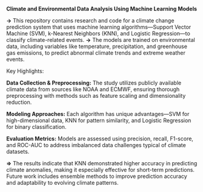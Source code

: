 **Climate and Environmental Data Analysis Using Machine Learning Models**

**->** This repository contains research and code for a climate change prediction system that uses machine learning algorithms—Support Vector Machine (SVM), k-Nearest Neighbors (KNN), and Logistic Regression—to classify climate-related events. 
**->** The models are trained on environmental data, including variables like temperature, precipitation, and greenhouse gas emissions, to predict abnormal climate trends and extreme weather events.

Key Highlights:

**Data Collection & Preprocessing:** 
                                  The study utilizes publicly available climate data from sources like NOAA and ECMWF, ensuring thorough preprocessing with methods such as feature scaling and dimensionality reduction.
                                  
**Modeling Approaches:** 
                      Each algorithm has unique advantages—SVM for high-dimensional data, KNN for pattern similarity, and Logistic Regression for binary classification.
                      
**Evaluation Metrics:** 
                      Models are assessed using precision, recall, F1-score, and ROC-AUC to address imbalanced data challenges typical of climate datasets.

**=>** The results indicate that KNN demonstrated higher accuracy in predicting climate anomalies, making it especially effective for short-term predictions. Future work includes ensemble methods to improve prediction accuracy and adaptability to evolving climate patterns.

